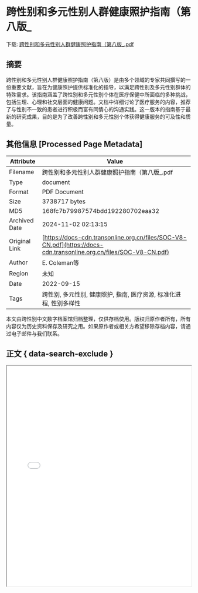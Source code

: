 # 跨性别和多元性别人群健康照护指南（第八版_

<!-- tcd_download_link -->
下载: <a href="../跨性别和多元性别人群健康照护指南（第八版_.pdf" download>跨性别和多元性别人群健康照护指南（第八版_.pdf</a>
<!-- tcd_download_link_end -->

## 摘要

<!-- tcd_abstract -->
跨性别和多元性别人群健康照护指南（第八版）是由多个领域的专家共同撰写的一份重要文献，旨在为健康照护提供标准化的指导，以满足跨性别及多元性别群体的特殊需求。该指南涵盖了跨性别和多元性别个体在医疗保健中所面临的多种挑战，包括生理、心理和社交层面的健康问题。文档中详细讨论了医疗服务的内容，推荐了与性别不一致的患者进行积极而富有同情心的沟通实践。这一版本的指南基于最新的研究成果，目的是为了改善跨性别和多元性别个体获得健康服务的可及性和质量。

<!-- tcd_abstract_end -->

## 其他信息 [Processed Page Metadata]

| Attribute       | Value                                  |
|-----------------|----------------------------------------|
| Filename        | 跨性别和多元性别人群健康照护指南（第八版_.pdf                             |
| Type            | document                                 |
| Format          | PDF Document                               |
| Size            | 3738717 bytes                           |
| MD5             | 168fc7b79987574bdd192280702eaa32                                  |
| Archived Date   | 2024-11-02 02:13:15                             |
| Original Link   | [https://docs-cdn.transonline.org.cn/files/SOC-V8-CN.pdf](https://docs-cdn.transonline.org.cn/files/SOC-V8-CN.pdf)                         |
| Author          | E. Coleman等                               |
| Region          | 未知                               |
| Date            | 2022-09-15                                 |
| Tags            | 跨性别, 多元性别, 健康照护, 指南, 医疗资源, 标准化进程, 性别多样性                                 |

本文由跨性别中文数字档案馆归档整理，仅供存档使用。版权归原作者所有，所有内容仅为历史资料保存及研究之用。如果原作者或相关方希望移除存档内容，请通过电子邮件与我们联系。

## 正文 { data-search-exclude }

<!-- tcd_main_text -->
<iframe src="../跨性别和多元性别人群健康照护指南（第八版_.pdf" width="100%" height="600px">
    <p>无法显示PDF，请下载查看。</p>
</iframe>
<!-- tcd_main_text_end -->

